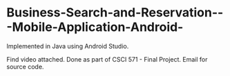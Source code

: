 # Business-Search-and-Reservation---Mobile-Application-Android-
Implemented in Java using Android Studio. 


Find video attached. Done as part of CSCI 571 - Final Project. Email for source code.
